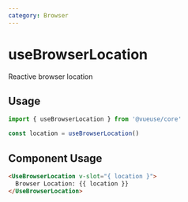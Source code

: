 ```yaml
---
category: Browser
---
```


# useBrowserLocation

Reactive browser location

## Usage

```js
import { useBrowserLocation } from '@vueuse/core'

const location = useBrowserLocation()
```

## Component Usage

```html
<UseBrowserLocation v-slot="{ location }">
  Browser Location: {{ location }}
</UseBrowserLocation>
```
